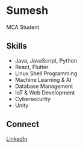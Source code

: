# Sumesh

MCA Student 
## Skills
- Java, JavaScript, Python
- React, Flutter
- Linux Shell Programming
- Machine Learning & AI
- Database Management
- IoT & Web Development
- Cybersecurity
- Unity

## Connect
[LinkedIn](https://www.linkedin.com/in/s-sumesh-759132308/) 
